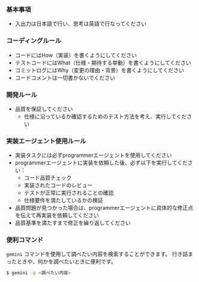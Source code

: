 ### 基本事項

- 入出力は日本語で行い、思考は英語で行なってください


### コーディングルール

- コードにはHow（実装）を書くようにしてください
- テストコードにはWhat（仕様・期待する挙動）を書くようにしてください
- コミットログにはWhy（変更の理由・背景）を書くようにしてください
- コードコメントは一切書かないでください


### 開発ルール

- 品質を保証してください
  - 仕様に沿っているか確認するためのテスト方法を考え、実行してください

### 実装エージェント使用ルール

- 実装タスクには必ずprogrammerエージェントを使用してください
- programmerエージェントに実装を依頼した後、必ず以下を実行してください：
  - コード品質チェック
  - 実装されたコードのレビュー
  - テストが正常に実行されることの確認
  - 仕様要件を満たしているかの検証
- 品質問題が見つかった場合は、programmerエージェントに具体的な修正点を伝えて再実装を依頼してください
- 品質基準を満たすまで修正を繰り返してください


### 便利コマンド

`gemini` コマンドを使用して調べたい内容を検索することができます。
行き詰まったときや、何かを調べたいときに便利です。

```bash
$ gemini -p <調べたい内容>
```
